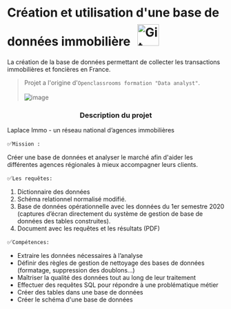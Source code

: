 # Création et utilisation d'une base de données immobilière <a href="https://www.sqlite.org/index.html" target="_blank"><img style="margin: 10px" src="https://upload.wikimedia.org/wikipedia/commons/3/38/SQLite370.svg" alt="Git" height="50" /></a>
 La création de la base de données permettant de collecter les transactions immobilières et foncières en France.

> Projet  a l'origine d'`Openclassrooms formation "Data analyst"`.  <br> <br>
![image](https://github.com/ElenaBayk/Base_de_donnees_immobiliere_SQL/assets/141257192/608c450b-6067-4dd3-bbf2-87b950ee7644)





###  <div align="center"> **Description du projet**</div>




 Laplace Immo - un réseau national d’agences immobilières
 

✅`Mission :`

Créer une base de  données et analyser le marché afin d'aider les différentes agences régionales à mieux accompagner leurs clients.

✅`Les requêtes:`


1. Dictionnaire des données
2. Schéma relationnel normalisé modifié.
3. Base de données opérationnelle avec les données du 1er semestre 2020 (captures
d’écran directement du système de gestion de base de données des tables
construites).
4. Document avec les requêtes et les résultats (PDF)

✅`Compétences:`

-	Extraire les données nécessaires à l’analyse<br>
-	Définir des règles de gestion de nettoyage des bases de données (formatage, suppression des doublons…)<br>
-	Maîtriser la qualité des données tout au long de leur traitement<br>
- Effectuer des requêtes SQL pour répondre à une problématique métier
- Créer des tables dans une base de données
- Créer le schéma d'une base de données



